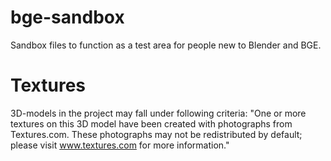 # bge-sandbox
Sandbox files to function as a test area for people new to Blender and BGE.

# Textures
3D-models in the project may fall under following criteria: 
"One or more textures on this 3D model have been created with photographs from Textures.com. These photographs may not be redistributed by default; please visit www.textures.com for more information."
